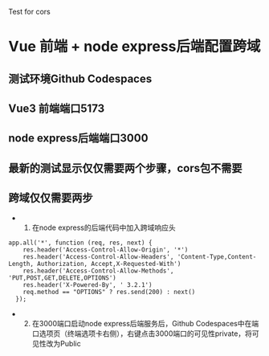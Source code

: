 Test for cors

# Vue 前端 + node express后端配置跨域
## 测试环境Github Codespaces
## Vue3 前端端口5173
## node express后端端口3000
## 最新的测试显示仅仅需要两个步骤，cors包不需要
## 跨域仅仅需要两步
* 1. 在node express的后端代码中加入跨域响应头

```
app.all('*', function (req, res, next) {
    res.header('Access-Control-Allow-Origin', '*')
    res.header('Access-Control-Allow-Headers', 'Content-Type,Content-Length, Authorization, Accept,X-Requested-With')
    res.header('Access-Control-Allow-Methods', 'PUT,POST,GET,DELETE,OPTIONS')
    res.header('X-Powered-By', ' 3.2.1')
    req.method == "OPTIONS" ? res.send(200) : next()
  });
```
* 2. 在3000端口启动node express后端服务后，Github Codespaces中在端口选项页（终端选项卡右侧），右键点击3000端口的可见性private，将可见性改为Public